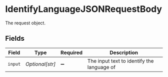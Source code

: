 # IdentifyLanguageJSONRequestBody

The request object.


## Fields

| Field                                      | Type                                       | Required                                   | Description                                |
| ------------------------------------------ | ------------------------------------------ | ------------------------------------------ | ------------------------------------------ |
| `input`                                    | *Optional[str]*                            | :heavy_minus_sign:                         | The input text to identify the language of |